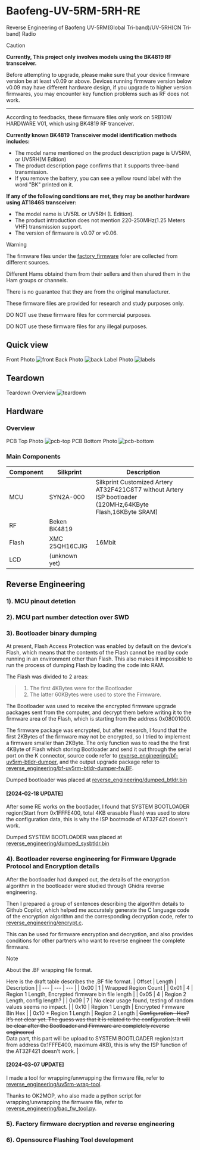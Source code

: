 # Baofeng-UV-5RM-5RH-RE
Reverse Engineering of Baofeng UV-5RM(Global Tri-band)/UV-5RH(CN Tri-band) Radio

> [!CAUTION]  
> **Currently, This project only involves models using the BK4819 RF transceiver.**
>
> Before attempting to upgrade, please make sure that your device firmware version be at least v0.09 or above.
> Devices running firmware version below v0.09 may have different hardware design, if you  upgrade to higher version firmwares, you may encounter key function problems such as RF does not work.
>
>
> ---
> According to feedbacks, these firmware files only work on 5RB10W HARDWARE V01, which using BK4819 RF tranceiver.
>
> **Currently known BK4819 Transceiver model identification methods includes:**
> * The model name mentioned on the product description page is UV5RM, or UV5RH(M Edition)
> * The product description page confirms that it supports three-band transmission.
> * If you remove the battery, you can see a yellow round label with the word "BK" printed on it.
> 
> **If any of the following conditions are met, they may be another hardware using AT1846S transceiver:**
> * The model name is UV5RL or UV5RH (L Edition).
> * The product introduction does not mention 220-250MHz(1.25 Meters VHF) transmission support.
> * The version of firmware is v0.07 or v0.06.

> [!WARNING]  
> The firmware files under the [factory_firmware](factory_firmware/) foler are collected from different sources. 
>
> Different Hams obtaind them from their sellers and then shared them in the Ham groups or channels. 
>
> There is no guarantee that they are from the original manufacturer.
>
> These firmware files are provided for research and study purposes only.
>
> DO NOT use these firmware files for commercial purposes.
>
> DO NOT use these firmware files for any illegal purposes.


## Quick view
Front Photo
![front](./teardown/1-front.jpg)
Back Photo
![back](./teardown/2-back.jpg)
Label Photo
![labels](./teardown/5-labels.jpg)

## Teardown
Teardown Overview
![teardown](./teardown/7-teardown-2.jpg)

## Hardware
### Overview
PCB Top Photo
![pcb-top](./teardown/10-pcb-top.jpg)
PCB Bottom Photo
![pcb-bottom](./teardown/11-pcb-bottom.jpg)

### Main Components

| Component | Silkprint | Description |
| --- | --- | --- |
| MCU | SYN2A-000 | Silkprint Customized Artery AT32F421C8T7 without Artery ISP bootloader (120MHz,64KByte Flash,16KByte SRAM) |
| RF | Beken BK4819 | |
| Flash | XMC 25QH16CJIG | 16Mbit |
| LCD | (unknown yet) | |

## Reverse Engineering
### 1). MCU pinout detetion

### 2). MCU part number detection over SWD

### 3). Bootloader binary dumping

At present, Flash Access Protection was enabled by default on the device's Flash, which means that the contents of the Flash cannot be read by code running in an environment other than Flash. This also makes it impossible to run the process of dumping Flash by loading the code into RAM.

The Flash was divided to 2 areas:
> 1. The first 4KBytes were for the Bootloader
> 2. The latter 60KBytes were used to store the Firmware.

The Bootloader was used to receive the encrypted firmware upgrade packages sent from the computer, and decrypt them before writing it to the firmware area of the Flash, which is starting from the address 0x08001000.

The firmware package was encrypted, but after research, I found that the first 2KBytes of the firmware may not be encrypted, so I tried to implement a firmware smaller than 2KByte. The only function was to read the the first 4KByte of Flash which storing Bootloader and send it out through the serial port on the K connector, source code refer to [reverse_engineering/bf-uv5rm-btldr-dumper](reverse_engineering/bf-uv5rm-btldr-dumper), and the output upgrade package refer to [reverse_engineering/bf-uv5rm-btldr-dumper-fw.BF](reverse_engineering/bf-uv5rm-btldr-dumper-fw.BF).

Dumped bootloader was placed at [reverse_engineering/dumped_btldr.bin](reverse_engineering/dumped_btldr.bin)

#### [2024-02-18 UPDATE]
After some RE works on the bootlader, I found that SYSTEM BOOTLOADER region(Start from 0x1FFFE400, total 4KB erasable Flash) was used to store the configuration data, this is why the ISP bootmode of AT32F421 doesn't work.

Dumped SYSTEM BOOTLOADER was placed at [reverse_engineering/dumped_sysbtldr.bin](reverse_engineering/dumped_sysbtldr.bin) 

### 4). Bootloader reverse engineering for Firmware Upgrade Protocol and Encryption details

After the bootloader had dumped out, the details of the encryption algorithm in the bootloader were studied through Ghidra reverse engineering.

Then I prepared a group of sentences describing the algorithm details to Github Copilot, which helped me accurately generate the C language code of the encryption algorithm and the corresponding decryption code, refer to [reverse_engineering/encrypt.c](reverse_engineering/encrypt.c).

This can be used for firmware encryption and decryption, and also provides conditions for other partners who want to reverse engineer the complete firmware.

> [!NOTE]
> About the .BF wrapping file format.
>
> Here is the draft table describes the .BF file format.
> | Offset | Length | Description |
> | --- | --- | --- |
> | 0x00 | 1 | Wrapped Region Count |
> | 0x01 | 4 | Region 1 Length, Encrypted firmware bin file length  |
> | 0x05 | 4 | Region 2 Length, config length? |
> | 0x09 | 7 | No clear usage found, testing of random values seems no impact. |
> | 0x10 | Region 1 Length | Encrypted Firmware Bin Hex |
> | 0x10 + Region 1 Length | Region 2 Length | ~~Configuration- Hex? It’s not clear yet. The guess was that it is related to the configuration. It will be clear after the Bootloader and Firmware are completely reverse engineered~~ <br> Data part, this part will be upload to SYSTEM BOOTLOADER region(start from address 0x1FFFE400, maximum 4KB), this is why the ISP function of the AT32F421 doesn't work.  |

#### [2024-03-07 UPDATE]
I made a tool for wrapping/unwrapping the firmware file, refer to [reverse_engineering/uv5rm-wrap-tool](reverse_engineering/uv5rm-wrap-tool).

Thanks to OK2MOP, who also made a python script for wrapping/unwrapping the firmware file, refer to [reverse_engineering/bao_fw_tool.py](reverse_engineering/bao_fw_tool.py).

### 5). Factory firmware decryption and reverse engineering

### 6). Opensource Flashing Tool development
